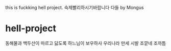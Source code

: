 ﻿this is fuckking hell project.
숙제빨리하시기바랍니다 다들
by Mongus
# hell-project
동해물과 백두산이 마르고 닳도록 하느님이 보우하사 우리나라 만세
시발
조깥네 조까틈
